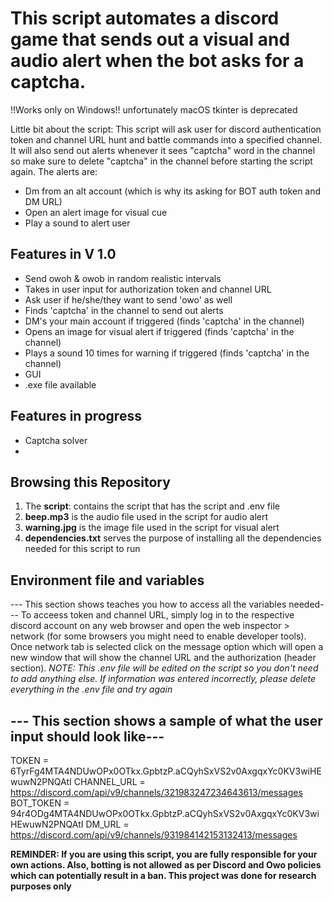 # This script automates a discord game that sends out a visual and audio alert when the bot asks for a captcha.

!!Works only on Windows!!
unfortunately macOS tkinter is deprecated

Little bit about the script:
This script will ask user for discord authentication token and channel URL hunt and battle commands into a specified channel. It will also
send out alerts whenever it sees "captcha" word in the channel so make sure to delete "captcha" in the channel before starting the script again.
The alerts are:
- Dm from an alt account (which is why its asking for BOT auth token and DM URL)
- Open an alert image for visual cue
- Play a sound to alert user

## Features in V 1.0
- Send owoh & owob in random realistic intervals
- Takes in user input for authorization token and channel URL
- Ask user if he/she/they want to send 'owo' as well
- Finds 'captcha' in the channel to send out alerts
- DM's your main account if triggered (finds 'captcha' in the channel)
- Opens an image for visual alert if triggered (finds 'captcha' in the channel)
- Plays a sound 10 times for warning if triggered (finds 'captcha' in the channel)
- GUI 
- .exe file available

## Features in progress
- Captcha solver
-

## Browsing this Repository

1. The **script**: contains the script that has the script and .env file
2. **beep.mp3** is the audio file used in the script for audio alert
3. **warning.jpg** is the image file used in the script for visual alert
4. **dependencies.txt** serves the purpose of installing all the dependencies needed for this script to run

## Environment file and variables
--- This section shows teaches you how to access all the variables needed---
To acceess token and channel URL, simply log in to the respective discord account on
any web browser and open the web inspector > network (for some browsers you might need to enable
developer tools). Once network tab is selected click on the message option which will open
a new window that will show the channel URL and the authorization (header section).
*NOTE: This .env file will be edited on the script so you don't need to add anything else.*
*If information was entered incorrectly, please delete everything in the .env file and try again*

## --- This section shows a sample of what the user input should look like---
TOKEN = 6TyrFg4MTA4NDUwOPx0OTkx.GpbtzP.aCQyhSxVS2v0AxgqxYc0KV3wiHEwuwN2PNQAtI
CHANNEL_URL = https://discord.com/api/v9/channels/321983247234643613/messages
BOT_TOKEN = 94r4ODg4MTA4NDUwOPx0OTkx.GpbtzP.aCQyhSxVS2v0AxgqxYc0KV3wiHEwuwN2PNQAtI
DM_URL = https://discord.com/api/v9/channels/931984142153132413/messages


**REMINDER: If you are using this script, you are fully responsible for your own actions. Also, botting is not allowed**
**as per Discord and Owo policies which can potentially result in a ban. This project was done for research purposes only**
